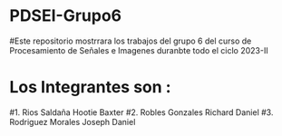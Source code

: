 # PDSEI-Grupo6
#Este repositorio mostrrara los trabajos del grupo 6 del curso de Procesamiento de Señales e Imagenes duranbte todo el ciclo 2023-II
# Los Integrantes son :
#1. Rios Saldaña Hootie Baxter
#2. Robles Gonzales Richard Daniel
#3. Rodriguez Morales Joseph Daniel
